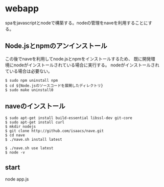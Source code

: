 # webapp
spaをjavascriptとnodeで構築する。nodeの管理をnaveを利用することにする。

## Node.jsとnpmのアンインストール
この後でnaveを利用してnode.jsとnpmをインストールするため、
既に開発環境にnodeがインストールされている場合に実行する。
nodeがインストールされている場合は必要ない。

```
$ sudo npm uninstall npm
$ cd ${Node.jsのソースコードを展開したディレクトリ}
$ sudo make uninstall0
```

## naveのインストール
```
$ sudo apt-get install build-essential libssl-dev git-core
$ sudo apt-get install curl
$ mkdir nodejs
$ git clone http://github.com/isaacs/nave.git
$ cd nave
$ ./nave.sh install latest
```

```
$ ./nave.sh use latest
$ node -v
```

## start
node app.js
